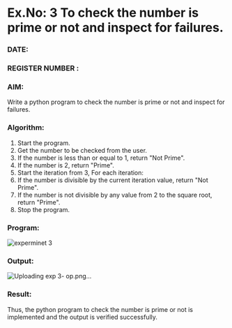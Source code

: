 # Ex.No: 3 To check the number is prime or not and inspect for failures.
 
### DATE:                                                                            
### REGISTER NUMBER : 
### AIM: 
Write a python program to check the number is prime or not and inspect for failures.
 
### Algorithm:
1. Start the program.
2. Get the number to be checked from the user.
3. If the number is less than or equal to 1, return "Not Prime".
4. If the number is 2, return "Prime".
5. Start the iteration from 3, For each iteration:
6. If the number is divisible by the current iteration value, return "Not Prime".
7. If the number is not divisible by any value from 2 to the square root, return "Prime".
8. Stop the program.

### Program:

![experminet 3](https://github.com/user-attachments/assets/70863068-8723-41ae-9810-79fc1e1d1200)












### Output:

![Uploading exp 3- op.png…]()




### Result:
Thus, the python program to check the number is prime or not is implemented and the output is verified successfully.
